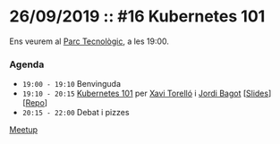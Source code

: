 # 26/09/2019 :: #16 Kubernetes 101

Ens veurem al [Parc Tecnològic](http://www.openstreetmap.org/way/63929565), a les 19:00.

### Agenda

- `19:00 - 19:10`  Benvinguda
- `19:10 - 20:15`  [Kubernetes 101](https://github.com/pygrn/xerrades/issues/38) per [Xavi Torelló](https://github.com/XaviTorello) i [Jordi Bagot](https://github.com/jbagot) [[Slides](https://github.com/pygrn/kubernetes101/blob/master/Kubernetes101_slides.pdf)] [[Repo](https://github.com/pygrn/kubernetes101)]
- `20:15 - 22:00`  Debat i pizzes

[Meetup](https://www.meetup.com/PythonGirona/events/264641464/)
